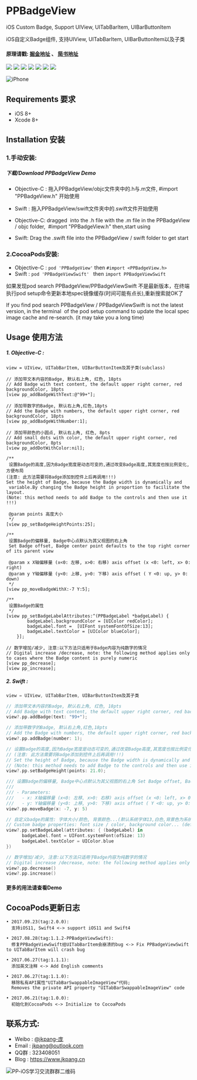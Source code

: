 # PPBadgeView

iOS Custom Badge, Support UIView, UITabBarItem, UIBarButtonItem

iOS自定义Badge组件, 支持UIView, UITabBarItem, UIBarButtonItem以及子类

#### 原理请戳: [掘金地址](https://juejin.im/post/594a69808d6d8109de2c5a06) 、 [简书地址](http://www.jianshu.com/p/89fa23d53400)

![](https://img.shields.io/badge/platform-iOS-red.svg)   ![](https://img.shields.io/badge/language-Objective--C%2FSwift%204.0-orange.svg) ![](https://img.shields.io/badge/pod%20Objc-2.0.0-blue.svg) ![](https://img.shields.io/badge/pod%20Swift-2.0.0-blue.svg) ![](https://img.shields.io/cocoapods/dt/PPBadgeView.svg) ![](https://img.shields.io/badge/license-MIT%20License-brightgreen.svg)  [![](https://img.shields.io/badge/weibo-jkpang--%E5%BA%9E-red.svg)](http://weibo.com/5743737098/profile?rightmod=1&wvr=6&mod=personinfo&is_all=1) 


![iPhone](https://github.com/jkpang/PPBadgeView/blob/master/Picture/PPBadgeView.gif)

## Requirements 要求
* iOS 8+
* Xcode 8+

## Installation 安装
### 1.手动安装:
##### 下载/Download PPBadgeView Demo
* Objective-C : 拖入PPBadgeView/objc文件夹中的.h与.m文件, #import "PPBadgeView.h" 开始使用
* Swift : 拖入PPBadgeView/swift文件夹中的.swift文件开始使用

* Objective-C: dragged  into the .h file with the .m file in the PPBadgeView / objc folder,  #import "PPBadgeView.h" then,start using
* Swift: Drag the .swift file into the PPBadgeView / swift folder to get start

### 2.CocoaPods安装:
 * Objective-C :  `pod 'PPBadgeView'` then `#import <PPBadgeView.h>`
 * Swift :        `pod 'PPBadgeViewSwift' ` then `import PPBadgeViewSwift`

如果发现pod search PPBadgeView/PPBadgeViewSwift 不是最新版本，在终端执行pod setup命令更新本地spec镜像缓存(时间可能有点长),重新搜索就OK了

If you find pod search PPBadgeView / PPBadgeViewSwift is not the latest version, in the terminal  of the pod setup command to update the local spec image cache and re-search. (it may take you a long time)

## Usage 使用方法
##### 1. Objective-C :
```objc
view = UIView, UITabBarItem, UIBarButtonItem及其子类(subclass)

// 添加带文本内容的Badge, 默认右上角, 红色, 18pts
// Add Badge with text content, the default upper right corner, red backgroundColor, 18pts
[view pp_addBadgeWithText:@"99+"];

// 添加带数字的Badge, 默认右上角,红色,18pts
// Add the Badge with numbers, the default upper right corner, red backgroundColor, 18pts
[view pp_addBadgeWithNumber:1];

// 添加带颜色的小圆点, 默认右上角, 红色, 8pts
// Add small dots with color, the default upper right corner, red backgroundColor, 8pts
[view pp_addDotWithColor:nil];

/**
 设置Badge的高度,因为Badge宽度是动态可变的,通过改变Badge高度,其宽度也按比例变化,方便布局
(注意: 此方法需要将Badge添加到控件上后再调用!!!)
Set the height of Badge, because the Badge width is dynamically and  variable.By changing the Badge height in proportion to facilitate the layout.
(Note: this method needs to add Badge to the controls and then use it !!!)

 @param points 高度大小
 */
[view pp_setBadgeHeightPoints:25];

/**
 设置Badge的偏移量, Badge中心点默认为其父视图的右上角
 Set Badge offset, Badge center point defaults to the top right corner of its parent view
 
 @param x X轴偏移量 (x<0: 左移, x>0: 右移) axis offset (x <0: left, x> 0: right)
 @param y Y轴偏移量 (y<0: 上移, y>0: 下移) axis offset ( Y <0: up, y> 0: down)
 */
[view pp_moveBadgeWithX:-7 Y:5];

/**
 设置Badge的属性
 */
[view pp_setBadgeLabelAttributes:^(PPBadgeLabel *badgeLabel) {
        badgeLabel.backgroundColor = [UIColor redColor];
        badgeLabel.font =  [UIFont systemFontOfSize:13];
        badgeLabel.textColor = [UIColor blueColor];
    }];

// 数字增加/减少, 注意:以下方法只适用于Badge内容为纯数字的情况
// Digital increase /decrease, note: the following method applies only to cases where the Badge content is purely numeric
[view pp_decrease];
[view pp_increase];
```

##### 2. Swift :
```swift
view = UIView, UITabBarItem, UIBarButtonItem及其子类

// 添加带文本内容的Badge, 默认右上角, 红色, 18pts
// Add Badge with text content, the default upper right corner, red backgroundColor, 18pts
view?.pp.addBadge(text: "99+");

// 添加带数字的Badge, 默认右上角,红色,18pts
// Add the Badge with numbers, the default upper right corner, red backgroundColor, 18pts
view?.pp.addBadge(number: 1);

// 设置Badge的高度,因为Badge宽度是动态可变的,通过改变Badge高度,其宽度也按比例变化,方便布局
// (注意: 此方法需要将Badge添加到控件上后再调用!!!)
// Set the height of Badge, because the Badge width is dynamically and  variable.By changing the Badge height in proportion to facilitate the layout.
// (Note: this method needs to add Badge to the controls and then use it !!!)
view?.pp.setBadgeHeight(points: 21.0);

/// 设置Badge的偏移量, Badge中心点默认为其父视图的右上角 Set Badge offset, Badge center point defaults to the top right corner of its parent view
///
/// - Parameters:
///   - x: X轴偏移量 (x<0: 左移, x>0: 右移) axis offset (x <0: left, x> 0: right)
///   - y: Y轴偏移量 (y<0: 上移, y>0: 下移) axis offset ( Y <0: up, y> 0: down)
view?.pp.moveBadge(x: -7, y: 5)

// 自定义badge的属性: 字体大小/颜色, 背景颜色...(默认系统字体13,白色,背景色为系统badge红色)
// Custom badge properties: font size / color, background color... (default system font 13, white, background color is system Badge Red)
view?.pp.setBadgeLabel(attributes: { (badgeLabel) in
      badgeLabel.font = UIFont.systemFont(ofSize: 13)
      badgeLabel.textColor = UIColor.blue
})

// 数字增加/减少, 注意:以下方法只适用于Badge内容为纯数字的情况
// Digital increase /decrease, note: the following method applies only to cases where the Badge content is purely numeric
view?.pp.decrease()
view?.pp.increase()
```

#### 更多的用法请查看Demo 

## CocoaPods更新日志

```
• 2017.09.23(tag:2.0.0):
  支持iOS11, Swift4 <-> support iOS11 and Swift4
  
• 2017.08.28(tag:1.1.2-PPBadgeViewSwift):
  修复PPBadgeViewSwift给UITabBarItem会崩溃的bug <-> Fix PPBadgeViewSwift to UITabBarItem will crash bug
  
• 2017.06.27(tag:1.1.1):
  添加英文注释 <-> Add English comments

• 2017.06.27(tag:1.1.0):
  移除私有API属性"UITabBarSwappableImageView"代码;
  Removes the private API property "UITabBarSwappableImageView" code
  
• 2017.06.21(tag:1.0.0):
  初始化到CocoaPods <-> Initialize to CocoaPods
```

## 联系方式:
* Weibo : [@jkpang-庞](http://weibo.com/5743737098/profile?rightmod=1&wvr=6&mod=personinfo&is_all=1)
* Email : jkpang@outlook.com
* QQ群 : 323408051
* Blog : https://www.jkpang.cn

![PP-iOS学习交流群群二维码](https://github.com/jkpang/PPCounter/blob/master/PP-iOS%E5%AD%A6%E4%B9%A0%E4%BA%A4%E6%B5%81%E7%BE%A4%E7%BE%A4%E4%BA%8C%E7%BB%B4%E7%A0%81.png)


